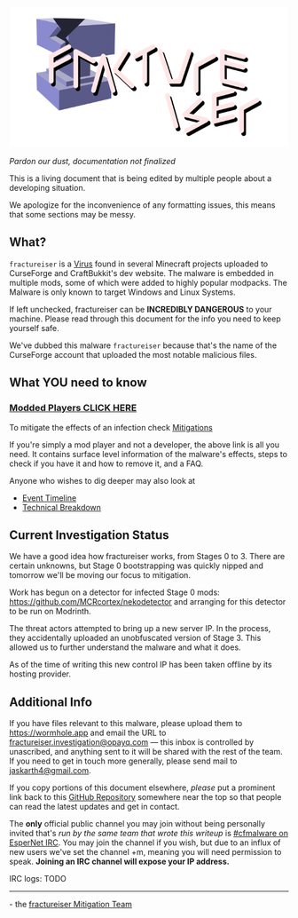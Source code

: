 <p align="center">
    <img src="docs/media/logo.svg" alt="Logo">
</p>

*Pardon our dust, documentation not finalized*

This is a living document that is being edited by multiple people about a developing situation. 

We apologize for the inconvenience of any formatting issues, this means that some sections may be messy.

## What?
`fractureiser` is a [Virus](https://en.wikipedia.org/wiki/Computer_virus) found in several Minecraft projects uploaded to CurseForge and CraftBukkit's dev website. The malware is embedded in multiple mods, some of which were added to highly popular modpacks. The Malware is only known to target Windows and Linux Systems.

If left unchecked, fractureiser can be **INCREDIBLY DANGEROUS** to your machine. Please read through this document for the info you need to keep yourself safe.

We've dubbed this malware `fractureiser` because that's the name of the CurseForge account that uploaded the most notable malicious files.  

## What YOU need to know


### [Modded Players CLICK HERE](docs/users.md)
To mitigate the effects of an infection check [Mitigations](docs/mitigations.md) 

If you're simply a mod player and not a developer, the above link is all you need. It contains surface level information of the malware's effects, steps to check if you have it and how to remove it, and a FAQ.

Anyone who wishes to dig deeper may also look at
* [Event Timeline](docs/timeline.md)
* [Technical Breakdown](docs/tech.md)

## Current Investigation Status
We have a good idea how fractureiser works, from Stages 0 to 3. There are certain
unknowns, but Stage 0 bootstrapping was quickly nipped and tomorrow we'll be moving our
focus to mitigation.

Work has begun on a detector for infected Stage 0 mods:
https://github.com/MCRcortex/nekodetector and arranging for this detector to be run on
Modrinth.

The threat actors attempted to bring up a new server IP. In the process, they accidentally
uploaded an unobfuscated version of Stage 3. This allowed us to further understand the
malware and what it does.

As of the time of writing this new control IP has been taken offline by its hosting provider.

## Additional Info

If you have files relevant to this malware, please upload them to https://wormhole.app and email the URL to fractureiser.investigation@opayq.com — this inbox is controlled by unascribed, and anything sent to it will be shared with the rest of the team. If you need to get in touch more generally, please send mail to jaskarth4@gmail.com.

If you copy portions of this document elsewhere, *please* put a prominent link back to this [GitHub Repository](https://github.com/fractureiser-investigation/fractureiser) somewhere near the top so that people can read the latest updates and get in contact.

The **only** official public channel you may join without being personally invited that's *run by the same team that wrote this writeup* is [#cfmalware on EsperNet IRC](https://webchat.esper.net/?channels=cfmalware). 
You may join the channel if you wish, but due to an influx of new users we've set the channel +m, meaning you will need permission to speak. 
**Joining an IRC channel will expose your IP address.**

IRC logs: TODO

---

\- the [fractureiser Mitigation Team](docs/credits.md)
